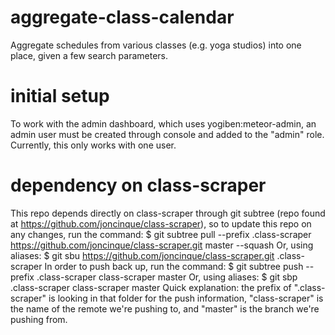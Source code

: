 # aggregate-class-calendar
Aggregate schedules from various classes (e.g. yoga studios) into one place, 
given a few search parameters.

# initial setup
To work with the admin dashboard, which uses yogiben:meteor-admin, an admin user
must be created through console and added to the "admin" role.  Currently, this
only works with one user.

# dependency on class-scraper
This repo depends directly on class-scraper through git subtree (repo found at 
https://github.com/joncinque/class-scraper), so to update this repo on any
changes, run the command: 
$ git subtree pull --prefix .class-scraper https://github.com/joncinque/class-scraper.git master --squash
Or, using aliases:
$ git sbu https://github.com/joncinque/class-scraper.git .class-scraper
In order to push back up, run the command:
$ git subtree push --prefix .class-scraper class-scraper master
Or, using aliases:
$ git sbp .class-scraper class-scraper master
Quick explanation: the prefix of ".class-scraper" is looking in that folder for
the push information, "class-scraper" is the name of the remote we're pushing
to, and "master" is the branch we're pushing from.

